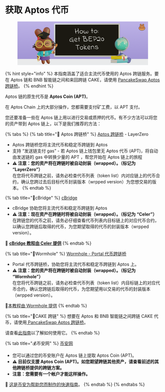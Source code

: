 # 获取 Aptos 代币

<figure><img src="../.gitbook/assets/how-to-get-bep20-tokens-header.png" alt=""><figcaption></figcaption></figure>

{% hint style="info" %}
本指南涵盖了适合主流代币使用的 Aptos 跨链服务。要在 Aptos 链和 BNB 智能链之间和来回跨链 CAKE，请使用 [PancakeSwap Aptos 跨链桥](https://bridge.pancakeswap.finance/stargate)。
{% endhint %}

Aptos 链的原生代币是 **Aptos Coin (APT)**。&#x20;

在 Aptos Chain 上的大部分操作，您都需要支付矿工费，以 APT 支付。

您还要准备一些在 Aptos 链上用以进行交易或质押的代币。有不少方法可以将您的资产带到 Aptos 链上，以下是我们推荐的方法：

{% tabs %}
{% tab title="🌉 Aptos 跨链桥" %}
[Aptos 跨链桥](https://theaptosbridge.com/bridge) - LayerZero

* Aptos 跨链桥您将主流代币和稳定币跨链到 Aptos&#x20;
* 支持 “发送链支付 gas” - 若 Aptos 链上钱包里无 Aptos 代币 (APT)，将自动由发送链的 gas 中转换少量的 APT ，帮您开始在 Aptos 链上的旅程
* **⚠️ 注意：您的资产将在跨链时被自动封装（wrapped）。（标记为 “LayerZero”）** \
  在您将代币跨链之前，请务必检查代币列表（token list）内对应链上的代币合约，确认您跨过去后目标代币封装版本（wrpped version）为您想交易的版本。
{% endtab %}

{% tab title="🌉cBridge" %}
[cBridge ](https://cbridge.celer.network/)

* cBridge 协助您将主流代币和稳定币跨链到 Aptos&#x20;
* **⚠️ 注意：现在资产在跨链时将被自动封装（wrapped）。（标记为 “Celer”）** \
  在跨链您的代币之前，请务必仔细查看代币列表内目标链上的对应代币合约，以确认您跨链后取得的代币，为您期望取得的代币的封装版本（wrpped version）。

**📖** [**cBridge 教程由 Celer 提供**](https://cbridge-docs.celer.network/tutorial/cross-chain-transfer)
{% endtab %}

{% tab title="🌉Wormhole" %}
[Wormhole - Portal 代币跨链桥 ](https://www.portalbridge.com/#/transfer)

* Portal 代币跨链桥，协助您将主流代币和稳定币跨链到 Aptos 上。&#x20;
* **⚠️ 注意：您的资产将在跨链时被自动封装（wrapped）。（标记为 “Wormhole”）** \
  在您将代币跨链之前，请务必检查代币列表（token list）内目标链上的对应代币合约，确认您跨链后取得的代币，为您期望用以交易的代币的封装版本（wrpped version）。

📖[本教程由 Wormhole 提供](https://docs.wormhole.com/wormhole/video-tutorial-how-to-use-portal)
{% endtab %}

{% tab title="🥞CAKE 跨链" %}
想要在 Aptos 和 BNB 智能链之间跨链 CAKE 代币，请使用[ PancakeSwap Aptos 跨链桥](https://bridge.pancakeswap.finance/aptos)。

请查看[此指南](../chan-pin/kua-lian/evm-lian-yu-aptos-zhi-jian-kua-lian.md)以了解如何使用它。
{% endtab %}

{% tab title="💰币安网" %}
[币安网 ](https://www.binance.com/en/)

* 您可以通过您的币安账户在 Aptos 链上提取 Aptos Coin (APT)。&#x20;
* **⚠️ 目前仅支援 Aptos Coin (APT)。如您期望跨链其他资产，请查看前述的其他跨链桥提供的跨链方案。**
* **注意：您需要有一个帐户才能这样操作。**&#x20;

📖 [这是币安为帮助您而制作的快速指南](https://www.binance.com/zh-CN/support/faq/85a1c394ac1d489fb0bfac0ef2fceafd)。
{% endtab %}
{% endtabs %}

